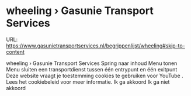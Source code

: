 # wheeling › Gasunie Transport Services

URL: https://www.gasunietransportservices.nl/begrippenlijst/wheeling#skip-to-content

wheeling › Gasunie Transport Services
Spring naar inhoud
Menu tonen
Menu sluiten
een transportdienst tussen één
entrypunt
en één
exitpunt
Deze website vraagt je toestemming cookies te gebruiken voor
YouTube
. Lees het
cookiebeleid
voor meer informatie.
Ik ga akkoord
Ik ga niet akkoord